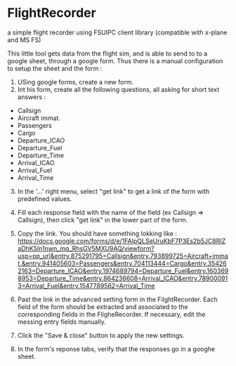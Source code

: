 # FlightRecorder
a simple flight recorder using FSUIPC client library (compatible with x-plane and MS FS)

This little tool gets data from the flight sim, and is able to send to to a google sheet, through a google form.
Thus there is a manual configuration to setup the sheet and the form :

1) USing google forms, create a new form.
2) Int his form, create all the following questions, all asking for short text answers :
- Callsign
- Aircraft immat.
- Passengers
- Cargo
- Departure_ICAO
- Departure_Fuel
- Departure_Time
- Arrival_ICAO
- Arrival_Fuel
- Arrival_Time

3) In the '...' right menu, select "get link" to get a link of the form with predefined values.
4) Fill each response field with the name of the field (ex Callsign => Callsign), then click "get link" in the lower part of the form.
5) Copy the link. You should have something lokking like :
   https://docs.google.com/forms/d/e/1FAIpQLSeUruKbF7P3Es2b5JC8RIZaDhK5In1nwn_mq_RhsGV5MXU9AQ/viewform?usp=pp_url&entry.875291795=Callsign&entry.793899725=Aircraft+immat.&entry.941405603=Passengers&entry.704113444=Cargo&entry.354262163=Departure_ICAO&entry.1974689794=Departure_Fuel&entry.1603698953=Departure_Time&entry.864236608=Arrival_ICAO&entry.789000913=Arrival_Fuel&entry.1547789562=Arrival_Time

6) Past the link in the advanced setting form in the FilghtRecorder. Each field of the form should be extracted and associated to the corresponding fields in the FligheRecorder. If necessary, edit the messing entry fields manually.

7) Click the "Save & close" button to apply the new settings.
8) In the form's reponse tabs, verify that the responses go in a googhe sheet.
   

